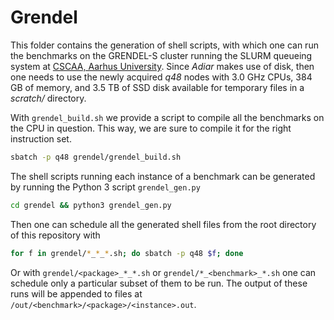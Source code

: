 # Grendel
This folder contains the generation of shell scripts, with which one can run the
benchmarks on the GRENDEL-S cluster running the SLURM queueing system at [CSCAA,
Aarhus University](http://www.cscaa.dk/). Since _Adiar_ makes use of disk, then
one needs to use the newly acquired _q48_ nodes with 3.0 GHz CPUs, 384 GB of
memory, and 3.5 TB of SSD disk available for temporary files in a _scratch/_
directory.

With `grendel_build.sh` we provide a script to compile all the benchmarks on the
CPU in question. This way, we are sure to compile it for the right instruction
set.

```bash
sbatch -p q48 grendel/grendel_build.sh
```

The shell scripts running each instance of a benchmark can be generated by
running the Python 3 script `grendel_gen.py`

```bash
cd grendel && python3 grendel_gen.py
```

Then one can schedule all the generated shell files from the root directory of
this repository with

```bash
for f in grendel/*_*_*.sh; do sbatch -p q48 $f; done
```

Or with `grendel/<package>_*_*.sh` or `grendel/*_<benchmark>_*.sh` one
can schedule only a particular subset of them to be run. The output of these
runs will be appended to files at `/out/<benchmark>/<package>/<instance>.out`.
